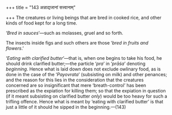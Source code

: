 +++
title = "143 अन्नाद्यजानां सत्त्वानाम्"

+++
The creatures or living beings that are bred in cooked rice, and other
kinds of food kept for a long time.

‘*Bred in sauces*’—such as molasses, gruel and so forth.

The insects inside figs and such others are those ‘*bred in fruits and
flowers*.’

‘*Eating with clarified butter*’—that is, when one begins to take his
food, he should drink clarified butter;—the particle ‘*pra*’ in
‘*prāśa*’ denoting *beginning*. Hence what is laid down does not exclude
owlinary food, as is done in the case of the ‘*Payovrata*’ (subsisting
on milk) and other penances; and the reason for this lies in the
consideration that the creatures concerned are so insignificant that
mere ‘breath-control’ has been prescribed as the expiation for killing
them; so that the expiation in question (if it meant subsisting on
clarified butter *only*) would be too heavy for such a trifling offence.
Hence what is meant by ‘eating with clarified butter’ is that just a
little of it should he sipped in the beginning.—(143)


